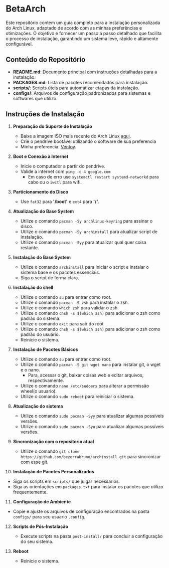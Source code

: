 # BetaArch

Este repositório contém um guia completo para a instalação personalizada do Arch Linux, adaptado de acordo com as minhas preferências e otimizações. O objetivo é fornecer um passo a passo detalhado que facilita o processo de instalação, garantindo um sistema leve, rápido e altamente configurável.

## Conteúdo do Repositório

- **README.md**: Documento principal com instruções detalhadas para a instalação.
- **PACKAGES.md**: Lista de pacotes recomendados para instalação.
- **scripts/**: Scripts úteis para automatizar etapas da instalação.
- **configs/**: Arquivos de configuração padronizados para sistemas e softwares que utilizo.

## Instruções de Instalação

1. **Preparação do Suporte de Instalação**
   - Baixe a imagem ISO mais recente do Arch Linux [aqui](https://archlinux.org/download/).
   - Crie o pendrive bootável utilizando o software de sua preferencia
   - Minha preferencia: [Ventoy](https://www.ventoy.net/en/index.html).

2. **Boot e Conexão à Internet**
   - Inicie o computador a partir do pendrive.
   - Valide a internet com `ping -c 4 google.com`
        - Em caso de erro use `systemctl restart systemd-networkd` para cabo ou o `iwctl` para wifi.
     
3. **Particionamento do Disco**
   - Use `fat32` para **'/boot'** e `ext4` para **'/'**.

4. **Atualização do Base System**
   - Utilize o comando `pacman -Sy archlinux-keyring` para assinar o disco.
   - Utilize o comando `pacman -Sy archinstall` para atualizar script de instalação.
   - Utilize o comando `pacman -Syy` para atualizar qual quer coisa restante.
  
5. **Instalação do Base System**
   - Utilize o comando `archinstall` para iniciar o script e instalar o sistema base e os pacotes essenciais.
   - Siga o script de forma clara.
  
6. **Instalação do shell**
   - Utilize o comando `su` para entrar como root.
   - Utilize o comando `pacman -S zsh` para instalar o zsh.
   - Utilize o comando `which zsh` para validar o zsh.
   - Utilize o comando `chsh -s $(which zsh)` para adicionar o zsh como padrão do sistema.
   - Utilize o comando `exit` para sair do root
   - Utilize o comando `chsh -s $(which zsh)` para adicionar o zsh como padrão do usuário.
   - Reinicie o sistema.

7. **Instalação de Pacotes Básicos**
   - Utilize o comando `su` para entrar como root.
   - Utilize o comando `pacman -S git wget nano` para instalar git, o wget e o nano.
        - Para, acessar o git, baixar coisas web e editar arquivos, respectivamente.
   - Utilize o comando `nano /etc/sudoers` para alterar a permissão wheel(o usuario).
   - Utilize o comando `sudo reboot` para reiniciar o sistema.

8. **Atualização do sistema**
   - Utilize o comando `sudo pacman -Syy` para  atualizar algumas possíveis versões.
   - Utilize o comando `sudo pacman -Syu` para  atualizar algumas possíveis versões.

9. **Sincronização com o repositorio atual**
   - Utilize o comando `git clone https://github.com/bezerrabruno/archinstall.git` para sincronizar com esse git.
     
10. **Instalação de Pacotes Personalizados**
   - Siga os scripts em `scripts/` que julgar necessarios.
   - Siga as orientações em `packages.txt` para instalar os pacotes que utilizo frequentemente.

11. **Configuração de Ambiente**
   - Copie e ajuste os arquivos de configuração encontrados na pasta `configs/` para seu usuario `.config`.

12. **Scripts de Pós-Instalação**
    - Execute scripts na pasta `post-install/` para concluir a configuração do seu sistema.

13. **Reboot**
    - Reinicie o sistema.
